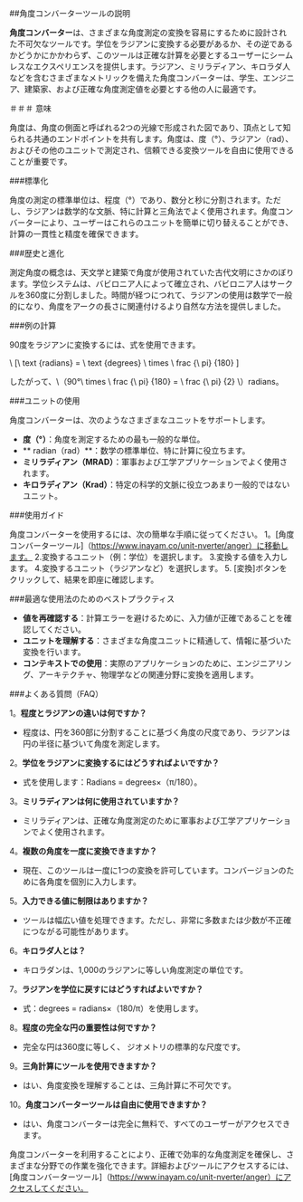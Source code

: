 ##角度コンバーターツールの説明

**角度コンバーター**は、さまざまな角度測定の変換を容易にするために設計された不可欠なツールです。学位をラジアンに変換する必要があるか、その逆であるかどうかにかかわらず、このツールは正確な計算を必要とするユーザーにシームレスなエクスペリエンスを提供します。ラジアン、ミリラディアン、キロラダ人などを含むさまざまなメトリックを備えた角度コンバーターは、学生、エンジニア、建築家、および正確な角度測定値を必要とする他の人に最適です。

＃＃＃ 意味

角度は、角度の側面と呼ばれる2つの光線で形成された図であり、頂点として知られる共通のエンドポイントを共有します。角度は、度（°）、ラジアン（rad）、およびその他のユニットで測定され、信頼できる変換ツールを自由に使用できることが重要です。

###標準化

角度の測定の標準単位は、程度（°）であり、数分と秒に分割されます。ただし、ラジアンは数学的な文脈、特に計算と三角法でよく使用されます。角度コンバーターにより、ユーザーはこれらのユニットを簡単に切り替えることができ、計算の一貫性と精度を確保できます。

###歴史と進化

測定角度の概念は、天文学と建築で角度が使用されていた古代文明にさかのぼります。学位システムは、バビロニア人によって確立され、バビロニア人はサークルを360度に分割しました。時間が経つにつれて、ラジアンの使用は数学で一般的になり、角度をアークの長さに関連付けるより自然な方法を提供しました。

###例の計算

90度をラジアンに変換するには、式を使用できます。

\ [\ text {radians} = \ text {degrees} \ times \ frac {\ pi} {180} \]

したがって、\（90°\ times \ frac {\ pi} {180} = \ frac {\ pi} {2} \）radians。

###ユニットの使用

角度コンバーターは、次のようなさまざまなユニットをサポートします。
-  **度（°）**：角度を測定するための最も一般的な単位。
-  ** radian（rad）**：数学の標準単位、特に計算に役立ちます。
-  **ミリラディアン（MRAD）**：軍事および工学アプリケーションでよく使用されます。
-  **キロラディアン（Krad）**：特定の科学的文脈に役立つあまり一般的ではないユニット。

###使用ガイド

角度コンバーターを使用するには、次の簡単な手順に従ってください。
1。[角度コンバーターツール]（https://www.inayam.co/unit-nverter/anger）に移動します。
2.変換するユニット（例：学位）を選択します。
3.変換する値を入力します。
4.変換するユニット（ラジアンなど）を選択します。
5. [変換]ボタンをクリックして、結果を即座に確認します。

###最適な使用法のためのベストプラクティス

-  **値を再確認する**：計算エラーを避けるために、入力値が正確であることを確認してください。
-  **ユニットを理解する**：さまざまな角度ユニットに精通して、情報に基づいた変換を行います。
-  **コンテキストでの使用**：実際のアプリケーションのために、エンジニアリング、アーキテクチャ、物理学などの関連分野に変換を適用します。

###よくある質問（FAQ）

1。**程度とラジアンの違いは何ですか？**
- 程度は、円を360部に分割することに基づく角度の尺度であり、ラジアンは円の半径に基づいて角度を測定します。

2。**学位をラジアンに変換するにはどうすればよいですか？**
- 式を使用します：Radians = degrees×（π/180）。

3。**ミリラディアンは何に使用されていますか？**
- ミリラディアンは、正確な角度測定のために軍事および工学アプリケーションでよく使用されます。

4。**複数の角度を一度に変換できますか？**
- 現在、このツールは一度に1つの変換を許可しています。コンバージョンのために各角度を個別に入力します。

5。**入力できる値に制限はありますか？**
- ツールは幅広い値を処理できます。ただし、非常に多数または少数が不正確につながる可能性があります。

6。**キロラダ人とは？**
- キロラダンは、1,000のラジアンに等しい角度測定の単位です。

7。**ラジアンを学位に戻すにはどうすればよいですか？**
- 式：degrees = radians×（180/π）を使用します。

8。**程度の完全な円の重要性は何ですか？**
- 完全な円は360度に等しく、 ジオメトリの標準的な尺度です。

9。**三角計算にツールを使用できますか？**
- はい、角度変換を理解することは、三角計算に不可欠です。

10。**角度コンバーターツールは自由に使用できますか？**
- はい、角度コンバーターは完全に無料で、すべてのユーザーがアクセスできます。

角度コンバーターを利用することにより、正確で効率的な角度測定を確保し、さまざまな分野での作業を強化できます。詳細およびツールにアクセスするには、[角度コンバーターツール]（https://www.inayam.co/unit-nverter/anger）にアクセスしてください。